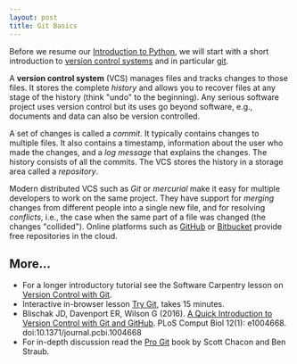 ```yaml
---
layout: post
title: Git Basics
---
```


Before we resume our
[Introduction to Python]({{site.baseurl}}/2016/01/19/02_Introduction_to_Python/),
we will start with a short introduction to
[version control systems](http://swcarpentry.github.io/git-novice/reference.html#version-control)
and in particular [git](https://git-scm.com/).

A **version control system** (VCS) manages files and tracks changes to
those files. It stores the complete *history* and allows you to
recover files at any stage of the history (think "undo" to the
beginning). Any serious software project uses version control but its
uses go beyond software, e.g., documents and data can also be version
controlled.

A set of changes is called a *commit*. It typically contains changes
to multiple files. It also contains a timestamp, information about
the user who made the changes, and a *log message* that explains the
changes. The history consists of all the commits. The VCS stores the
history in a storage area called a *repository*.

Modern distributed VCS such as *Git* or *mercurial* make it easy for
multiple developers to work on the same project. They have support for
*merging* changes from different people into a single new file, and
for resolving *conflicts*, i.e., the case when the same part of a file
was changed (the changes "collided"). Online platforms such as
[GitHub](https://github.com) or [Bitbucket](https://bitbucket.org/)
provide free repositories in the cloud.



## More... ##

* For a longer introductory tutorial see the Software Carpentry lesson on
  [Version Control with Git](http://swcarpentry.github.io/git-novice/).
* Interactive in-browser lesson [Try Git](http://try.github.com/),
  takes 15 minutes.
* Blischak JD, Davenport ER, Wilson G
  (2016). [A Quick Introduction to Version Control with Git and GitHub](http://journals.plos.org/ploscompbiol/article?id=10.1371/journal.pcbi.1004668). PLoS
  Comput Biol 12(1): e1004668. doi:10.1371/journal.pcbi.1004668 
* For in-depth discussion read the
  [Pro Git](https://git-scm.com/book/) book by Scott Chacon and Ben
  Straub.
  
